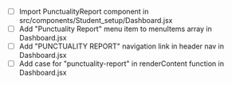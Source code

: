 - [ ] Import PunctualityReport component in src/components/Student_setup/Dashboard.jsx
- [ ] Add "Punctuality Report" menu item to menuItems array in Dashboard.jsx
- [ ] Add "PUNCTUALITY REPORT" navigation link in header nav in Dashboard.jsx
- [ ] Add case for "punctuality-report" in renderContent function in Dashboard.jsx
